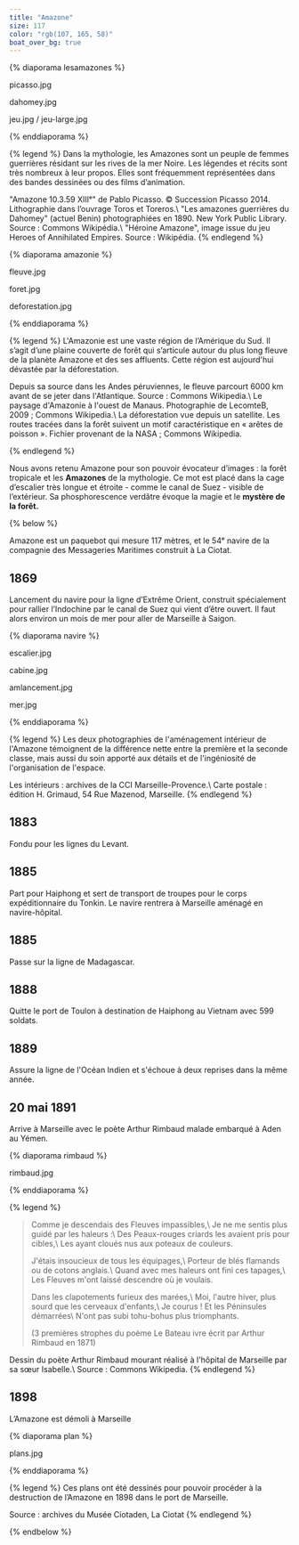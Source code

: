 ```yaml
---
title: "Amazone"
size: 117
color: "rgb(107, 165, 58)"
boat_over_bg: true
---
```


{% diaporama lesamazones %}

picasso.jpg

dahomey.jpg

jeu.jpg / jeu-large.jpg

{% enddiaporama %}

{% legend %}
Dans la mythologie, les Amazones sont un peuple de femmes guerrières résidant sur les rives de la mer Noire. Les légendes et récits sont très nombreux à leur propos. Elles sont fréquemment représentées dans des bandes dessinées ou des films d’animation.

"Amazone 10.3.59 XIIIᵉ" de Pablo Picasso. © Succession Picasso 2014. Lithographie dans l’ouvrage Toros et Toreros.\\
"Les amazones guerrières du Dahomey" (actuel Benin) photographiées en 1890. New York Public Library. Source&nbsp;: Commons Wikipédia.\\
"Héroine Amazone", image issue du jeu Heroes of Annihilated Empires. Source&nbsp;: Wikipédia.
{% endlegend %}

{% diaporama amazonie %} 

fleuve.jpg

foret.jpg

deforestation.jpg

{% enddiaporama %}

{% legend %}
L'Amazonie est une vaste région de l’Amérique du Sud. Il s’agit d’une plaine couverte de forêt qui s’articule autour du plus long fleuve de la planète Amazone et des ses affluents. Cette région est aujourd'hui dévastée par la déforestation.

Depuis sa source dans les Andes péruviennes, le fleuve parcourt 6000&nbsp;km avant de se jeter dans l'Atlantique. Source&nbsp;: Commons Wikipedia.\\
Le paysage d'Amazonie à l'ouest de Manaus. Photographie de LecomteB, 2009&nbsp;; Commons Wikipedia.\\
La déforestation vue depuis un satellite. Les routes tracées dans la forêt suivent un motif caractéristique en « arêtes de poisson&nbsp;». Fichier provenant de la NASA&nbsp;; Commons Wikipedia.

{% endlegend %}


Nous avons retenu Amazone pour son pouvoir évocateur d’images&nbsp;: la forêt tropicale et les **Amazones** de la mythologie. Ce mot est placé dans la cage d’escalier très longue et étroite -&nbsp;comme le canal de Suez&nbsp;- visible de l’extérieur. Sa phosphorescence verdâtre évoque la magie et le **mystère de la forêt.**

{% below %}

Amazone est un paquebot qui mesure 117 mètres, et le 54ᵉ navire de la compagnie des Messageries Maritimes construit à La Ciotat.

1869
----
Lancement du navire pour la ligne d’Extrême Orient, construit spécialement pour rallier l’Indochine par le canal de Suez qui vient d’être ouvert. Il faut alors environ un mois de mer pour aller de Marseille à Saigon.

{% diaporama navire %}

escalier.jpg

cabine.jpg

amlancement.jpg

mer.jpg

{% enddiaporama %}

{% legend %}
Les deux photographies de l'aménagement intérieur de l'Amazone témoignent de la différence nette entre la première et la seconde classe, mais aussi du soin apporté aux détails et de l'ingéniosité de l'organisation de l'espace.

Les intérieurs&nbsp;: archives de la CCI Marseille-Provence.\\
Carte postale&nbsp;: édition H. Grimaud, 54 Rue Mazenod, Marseille.
{% endlegend %}


1883
----

Fondu pour les lignes du Levant.

1885
-----

Part pour Haiphong et sert de transport de troupes pour le corps expéditionnaire du Tonkin. Le navire rentrera à Marseille aménagé en navire-hôpital.

1885
---------

Passe sur la ligne de Madagascar.

1888
---------------

Quitte le port de Toulon à destination de Haiphong au Vietnam avec 599 soldats.

1889
---------------

Assure la ligne de l'Océan Indien et s'échoue à deux reprises dans la même année.

20 mai 1891
------------

Arrive à Marseille avec le poète Arthur Rimbaud malade embarqué à Aden au Yémen.

{% diaporama rimbaud %}

rimbaud.jpg

{% enddiaporama %}

{% legend %}
> Comme je descendais des Fleuves impassibles,\\
> Je ne me sentis plus guidé par les haleurs :\\
> Des Peaux-rouges criards les avaient pris pour cibles,\\
> Les ayant cloués nus aux poteaux de couleurs.
>
> J'étais insoucieux de tous les équipages,\\
> Porteur de blés flamands ou de cotons anglais.\\
> Quand avec mes haleurs ont fini ces tapages,\\
> Les Fleuves m'ont laissé descendre où je voulais.
>
> Dans les clapotements furieux des marées,\\
> Moi, l'autre hiver, plus sourd que les cerveaux d'enfants,\\
> Je courus ! Et les Péninsules démarrées\\
> N'ont pas subi tohu-bohus plus triomphants.
>
> (3 premières strophes du poème Le Bateau ivre écrit par Arthur Rimbaud en 1871)

Dessin du poète Arthur Rimbaud mourant réalisé à l'hôpital de Marseille par sa sœur Isabelle.\\
Source : Commons Wikipedia.
{% endlegend %}


1898
------------

L’Amazone est démoli à Marseille

{% diaporama plan %}

plans.jpg

{% enddiaporama %}

{% legend %}
Ces plans ont été dessinés pour pouvoir procéder à la destruction de l’Amazone en 1898 dans le port de Marseille.

Source : archives du Musée Ciotaden, La Ciotat
{% endlegend %}


{% endbelow %}
